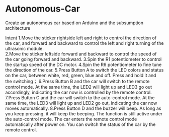 # Autonomous-Car
Create an autonomous car based on Arduino and the subsumption architecture

Intent
1.Move the sticker rightside left and right to control the direction of the car, and forward and backward to control the left and right turning of the ultrasonic module.  
2.Move the sticker leftside forward and backward to control the speed of the car going forward and backward.
3.Spin the R1 potentiometer to control the startup speed of the DC motor. 
4.Spin the R6 potentiometer to fine tune the direction of the car. 
5.Press Button A to switch the LED colors and status on the car, between white, red, green, blue and off. Press and hold it and the switching；
6.Press Button B and the car will switch to the remote control mode. At the same time, the LED2 will light up and LED3 go out accordingly, indicating the car now is controlled by the remote control. 
7.Press Button C and the car will switch to the auto-control mode. At the same time, the LED3 will light up and LED2 go out, indicating the car now moves automatically. 
8.Press Button D and the buzzer will beep. As long as you keep pressing, it will keep the beeping. The function is still active under the auto-control mode. 
The car enters the remote control mode automatically after power on. 
You can switch the status of the car by the remote control.
